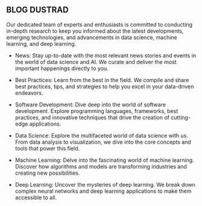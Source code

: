 ## BLOG DUSTRAD 

Our dedicated team of experts and enthusiasts is committed to conducting in-depth research to keep you informed about the latest developments, emerging technologies, and advancements in data science, machine learning, and deep learning.

- News: Stay up-to-date with the most relevant news stories and events in the world of data science and AI. We curate and deliver the most important happenings directly to you.

- Best Practices: Learn from the best in the field. We compile and share best practices, tips, and strategies to help you excel in your data-driven endeavors.

- Software Development: Dive deep into the world of software development. Explore programming languages, frameworks, best practices, and innovative techniques that drive the creation of cutting-edge applications.

- Data Science: Explore the multifaceted world of data science with us. From data analysis to visualization, we dive into the core concepts and tools that power this field.

- Machine Learning: Delve into the fascinating world of machine learning. Discover how algorithms and models are transforming industries and creating new possibilities.

- Deep Learning: Uncover the mysteries of deep learning. We break down complex neural networks and deep learning applications to make them accessible to all.
